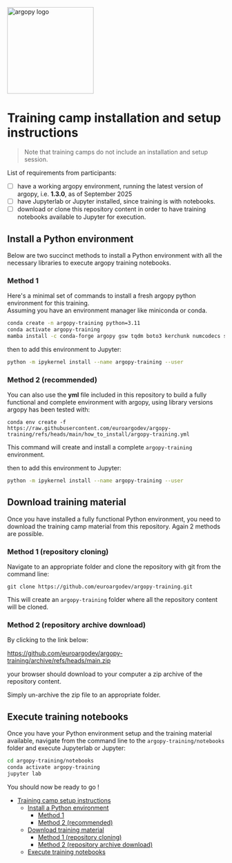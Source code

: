 <img src="https://raw.githubusercontent.com/euroargodev/argopy/master/docs/_static/argopy_logo_long.png" alt="argopy logo" width="200"/>

# Training camp installation and setup instructions

> Note that training camps do not include an installation and setup session. 

List of requirements from participants:
- [ ] have a working argopy environment, running the latest version of argopy, i.e. **1.3.0**, as of September 2025
- [ ] have Jupyterlab or Jupyter installed, since training is with notebooks.
- [ ] download or clone this repository content in order to have training notebooks available to Jupyter for execution. 

<!-- TOC --><a name="training-camp-setup-instructions"></a>
 
## Install a Python environment

Below are two succinct methods to install a Python environment with all the necessary libraries to execute argopy training notebooks.
  
### Method 1
Here's a minimal set of commands to install a fresh argopy python environment for this training.  
Assuming you have an environment manager like miniconda or conda.

```bash
conda create -n argopy-training python=3.11
conda activate argopy-training
mamba install -c conda-forge argopy gsw tqdm boto3 kerchunk numcodecs s3fs zarr dask distributed pyarrow ipython cartopy jupyterlab ipykernel ipywidgets matplotlib pyproj seaborn
```
then to add this environment to Jupyter:
```bash
python -m ipykernel install --name argopy-training --user
```

### Method 2 (recommended)
You can also use the **yml** file included in this repository to build a fully functional and complete environment with argopy, using library versions argopy has been tested with: 
```
conda env create -f https://raw.githubusercontent.com/euroargodev/argopy-training/refs/heads/main/how_to_install/argopy-training.yml
```
This command will create and install a complete `argopy-training` environment.

then to add this environment to Jupyter:
```bash
python -m ipykernel install --name argopy-training --user
```
  
## Download training material 

Once you have installed a fully functional Python environment, you need to download the training camp material from this repository. Again 2 methods are possible.

### Method 1 (repository cloning)

Navigate to an appropriate folder and clone the repository with git from the command line:
```
git clone https://github.com/euroargodev/argopy-training.git
```
This will create an `argopy-training` folder where all the repository content will be cloned.

### Method 2 (repository archive download)

By clicking to the link below:

https://github.com/euroargodev/argopy-training/archive/refs/heads/main.zip

your browser should download to your computer a zip archive of the repository content.

Simply un-archive the zip file to an appropriate folder.

## Execute training notebooks

Once you have your Python environment setup and the training material available, navigate from the command line to the `argopy-training/notebooks` folder and execute Jupyterlab or Jupyter:
```bash
cd argopy-training/notebooks
conda activate argopy-training
jupyter lab
```

You should now be ready to go !

<!-- TOC start -->

- [Training camp setup instructions](#training-camp-setup-instructions)
   * [Install a Python environment](#install-a-python-environment)
      + [Method 1](#method-1)
      + [Method 2 (recommended)](#method-2-recommended)
   * [Download training material ](#download-training-material)
      + [Method 1 (repository cloning)](#method-1-repository-cloning)
      + [Method 2 (repository archive download)](#method-2-repository-archive-download)
   * [Execute training notebooks](#execute-training-notebooks)

<!-- TOC end -->